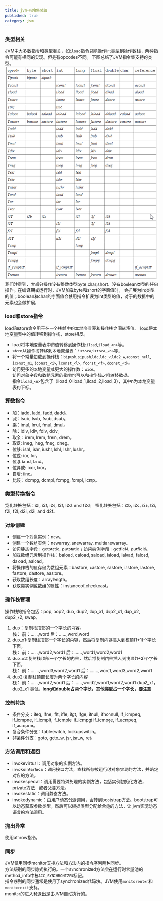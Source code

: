 ```yaml
---
title: jvm-指令集总结
published: true
category: jvm
---
```



### 类型相关
JVM中大多数指令和类型相关，如`iload`指令只能操作int类型到操作数栈，两种指令可能有相同的实现。但是有opcodes不同。
下图总结了JVM指令集支持的类型。       
![](/assets/java/jvm-type-instruction.png)      
我们注意到，大部分操作没有整数类型byte,char,short。没有boolean类型的任何操作。在编译期或运行时，JVM加载byte和short的字面值时，
会扩展为int类型的值；boolean和char的字面值会使用指令扩展为int类型的值，对于的数据中的元素也会做扩展。

### load和store指令
load和store命令用于在一个栈帧中的本地变量表和操作栈之间转移值。 load将本地变量表中的值转移到操作栈，store相反。
* load将本地变量表中的值转移到操作栈:`iload`,`iload_<n>`等。
* store从操作栈转移到本地变量表：`istore`,`istore_<n>`等。
* 将一个常量加载到操作栈：`bipush`,`sipush`,`ldc`,`ldc_w`,`ldc2_w`,`aconst_null`, `iconst_m1`, `iconst_<i>`, `lconst_<l>`, 
`fconst_<f>`, `dconst_<d>`。
* 访问更多的本地变量或更大的操作数：`wide`。      
访问对象字段和数组元素的指令也可以和操作栈之间转移数据。        
指令`iload_<n>`包含了（iload_0,iload_1,iload_2,iload_3），其中n为本地变量表的下标。

### 算数指令
* 加：iadd, ladd, fadd, dadd。
* 减：isub, lsub, fsub, dsub。
* 乘：imul, lmul, fmul, dmul。
* 除：idiv, ldiv, fdiv, ddiv。
* 取余：irem, lrem, frem, drem。
* 取反: ineg, lneg, fneg, dneg。
* 位移: ishl, ishr, iushr, lshl, lshr, lushr。
* 位或: ior, lor。
* 位与 iand, land。
* 位异或: ixor, lxor。
* 自增: iinc。
* 比较：dcmpg, dcmpl, fcmpg, fcmpl, lcmp。

### 类型转换指令
宽化转换包括：i2l, i2f, i2d, l2f, l2d, and f2d。
窄化转换包括：i2b, i2c, i2s, l2i, f2i, f2l, d2i, d2l, and d2f。

### 对象创建
* 创建一个对象实例：new。
* 创建一个数组实例：newarray, anewarray, multianewarray。
* 访问静态字段：getstatic, putstatic；访问实例字段：getfield, putfield。
* 加载数组元素到操作栈：baload, caload, saload, iaload, laload, faload, daload, aaload。
* 将操作栈的值存储为数组元素：bastore, castore, sastore, iastore, lastore, fastore, dastore, aastore。
* 获取数组长度：arraylength。
* 获取类实例或数组的属性：instanceof,checkcast。

### 操作栈管理
操作栈的指令包括：pop, pop2, dup, dup2, dup_x1, dup2_x1, dup_x2, dup2_x2, swap。
1. dup：复制栈顶部的一个字长的内容。       
栈：
前：......,word
后：......,word,word
2. dup_x1:复制栈顶部一个字长的内容，然后将复制内容插入到栈顶(1+1)个字长下面。      
栈：
前：......,word2,word1
后：......,word1,word2,word1
3. dup_x2:复制栈顶部一个字长的内容，然后将复制内容插入到栈顶(1+2)个字长下面。       
栈：
前：.......,word3,word2,word1
后：.......,word1,word3,word2,word1
4. dup2:复制栈顶部长度为两个字长的内容      
栈：
前：......,word2,word1
后：......,word2,word1,word2,word1
dup2_x1，dup2_x1 类似。**long和double占两个字长，其他类型占一个字长，要注意**

### 控制转换
* 条件分支：ifeq, ifne, iflt, ifle, ifgt, ifge, ifnull, ifnonnull, if_icmpeq, if_icmpne, if_icmplt,
 if_icmple, if_icmpgt if_icmpge, if_acmpeq, if_acmpne。
* 复合条件分支：tableswitch, lookupswitch。
* 非条件分支：goto, goto_w, jsr, jsr_w, ret。

### 方法调用和返回
* invokevirtual：调用对象的实例方法。
* invokeinterface：调用接口方法，查找所有被运行时对象实现的方法，并确定对应的方法。
* invokespecial：调用需要特殊处理的实例方法，包括实例初始化方法，private方法，或者父类方法。
* invokestatic：调用静态方法。
* invokedynamic：由用户动态分派调用，会转到bootstrap方法。bootstrap可以动态获取参数类型，然后可以根据类型分配给合适的方法，让
jvm实现动态语言的方法调用。

### 抛出异常
使用athrow指令。

### 同步
JVM使用同步monitor支持方法和方法内的指令序列两种同步。        
方法级别的同步隐式执行的。一个synchronized方法会在运行时常量池的method_info中被`ACC_SYNCHRONIZED`标记。      
指令序列的同步通常是使用了synchronized代码块。JVM使用`monitorenter`和`monitorexit`支持。       
monitor的进入和退出是由JVM自动执行的。
